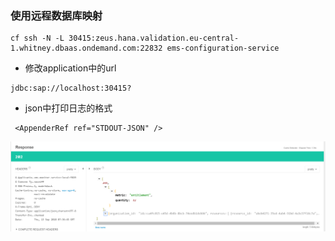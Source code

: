 ### 使用远程数据库映射

```
cf ssh -N -L 30415:zeus.hana.validation.eu-central-1.whitney.dbaas.ondemand.com:22832 ems-configuration-service
```
- 修改application中的url

```
jdbc:sap://localhost:30415?
```
- json中打印日志的格式

```
 <AppenderRef ref="STDOUT-JSON" />
```

![image](https://github.com/2631478675/JavaWeb/blob/deki/picture/2018-09-13_155336.png)